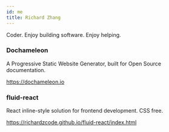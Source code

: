 ```yaml
---
id: me
title: Richard Zhang
---
```


Coder. Enjoy building software. Enjoy helping. 

### Dochameleon

A Progressive Static Website Generator, built for Open Source documentation.

https://dochameleon.io

### fluid-react

React inline-style solution for frontend development. CSS free.

https://richardzcode.github.io/fluid-react/index.html
